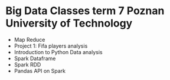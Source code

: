 # Big Data Classes term 7 Poznan University of Technology
* Map Reduce
* Project 1: Fifa players analysis
* Introduction to Python Data analysis
* Spark Dataframe
* Spark RDD
* Pandas API on Spark

